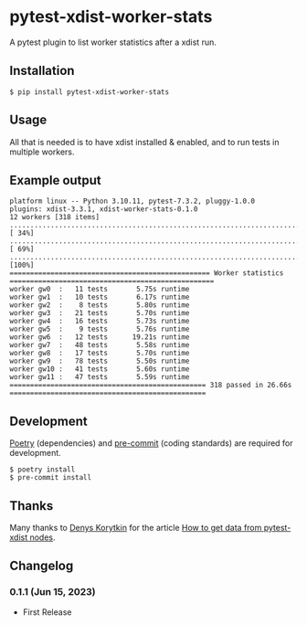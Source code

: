 # pytest-xdist-worker-stats

A pytest plugin to list worker statistics after a xdist run.

## Installation

```shell
$ pip install pytest-xdist-worker-stats
```

## Usage

All that is needed is to have xdist installed & enabled, and to run tests in multiple workers.

## Example output

```text
platform linux -- Python 3.10.11, pytest-7.3.2, pluggy-1.0.0
plugins: xdist-3.3.1, xdist-worker-stats-0.1.0
12 workers [318 items]
............................................................................................................... [ 34%]
............................................................................................................... [ 69%]
................................................................................................                [100%]
================================================= Worker statistics ==================================================
worker gw0  :   11 tests       5.75s runtime
worker gw1  :   10 tests       6.17s runtime
worker gw2  :    8 tests       5.80s runtime
worker gw3  :   21 tests       5.70s runtime
worker gw4  :   16 tests       5.73s runtime
worker gw5  :    9 tests       5.76s runtime
worker gw6  :   12 tests      19.21s runtime
worker gw7  :   48 tests       5.58s runtime
worker gw8  :   17 tests       5.70s runtime
worker gw9  :   78 tests       5.50s runtime
worker gw10 :   41 tests       5.60s runtime
worker gw11 :   47 tests       5.59s runtime
================================================ 318 passed in 26.66s ================================================
```

## Development

[Poetry](https://python-poetry.org/) (dependencies) and [pre-commit](https://pre-commit.com/) (coding standards) are required for development.

```shell
$ poetry install
$ pre-commit install
```

## Thanks

Many thanks to [Denys Korytkin](https://github.com/DKorytkin) for the article [How to get data from pytest-xdist nodes](https://korytkin.medium.com/how-to-get-data-from-pytest-xdist-nodes-2fbf2f0fe957).

## Changelog

### 0.1.1 (Jun 15, 2023)

* First Release
